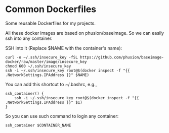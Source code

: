 Common Dockerfiles
==================

Some reusable Dockerfiles for my projects.

All these docker images are based on phusion/baseimage. So we can easily ssh into any container.

SSH into it (Replace $NAME with the container's name):

    curl -o ~/.ssh/insecure_key -fSL https://github.com/phusion/baseimage-docker/raw/master/image/insecure_key
    chmod 600 ~/.ssh/insecure_key
    ssh -i ~/.ssh/insecure_key root@$(docker inspect -f "{{ .NetworkSettings.IPAddress }}" $NAME)

You can add this shortcut to ~/.bashrc, e.g.,

    ssh_container() {
        ssh -i ~/.ssh/insecure_key root@$(docker inspect -f "{{ .NetworkSettings.IPAddress }}" $1)
    }

So you can use such command to login any container:
    
    ssh_container $CONTAINER_NAME

